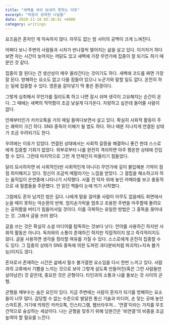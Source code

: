 ```yaml
---
title: "새벽을 쉬이 보내지 못하는 이유"
excerpt: "마음이 공허한 나날들"
date: 2020-11-10 05:38:41 +0900
category: writings
---
```


요즈음은 혼자인 게 익숙하지 않다. 아무도 없는 밤 사이의 공백이 크게 느껴진다.

어쩌다 보니 주변의 사람들과 시차가 반나절씩 벌어지는 삶을 살고 있다. 이거저거 하다 보면 자는 시간이 늦어지는 까닭도 있고 새벽에 가장 무언가에 집중이 잘 되기도 하기 때문인 것 같다.

집중이 잘 된다는 건 생산성이 매우 올라간다는 것이기도 하다. 새벽에 코드를 짜면 가장 잘 된다. 방해하는 요소도 없고 다들 잠들어 있으니 누군가와 말할 일도 없다. 온전히 하는 일에 집중할 수 있다. 영혼을 갈아넣기 딱 좋은 환경이다.

그렇게 심취해서 무언가를 질리도록 하고 나면 잠시 쉬며 생각이 고요해지는 순간이 온다. 그 때에는 새벽의 적막함이 조금 낯설게 다가온다. 자랑하고 싶은데 들어줄 사람이 없다.

언제부터인가 카카오톡을 거의 매일 들여다보면서 살고 있다. 확실히 사회적 활동이 주는 쾌락이 크긴 하다. SNS 중독이 이해가 될 법도 하다. 허나 때론 지나치게 연결된 상태가 조금 우려되기도 한다.

우려에는 이유가 있었다. 연결된 상태에서는 사회적 갈증을 해결하니 좋긴 한데 스스로에게 집중할 기회가 없었다. 외부로부터 나를 완전히 격리하면 아주 평온한 상태에 진입할 수 있다. 그런데 마지막으로 그런 게 언제인지 떠올리기 힘들었다.

달리 묘사하자면 비 사회적인(반 사회적인게 아니다) 무언가에 깊이 몰입해본 기억이 점점 희미해지고 있다. 정신이 조금씩 메말라가는 느낌을 받았다. 그 결핍을 해소하고자 하는 움직임이 은연중에 나타나기 시작했다. 사흘 전 탁자 위에 놓인 카메라를 보고 충동적으로 새 필름들을 주문했다. 안 읽던 책들이 눈에 띄기 시작했다.

그럼에도 혼자 남겨진 밤은 길다. 나에게 말을 걸어줄 사람이 아무도 없음에도 화면에서 눈을 떼지 못하는 악순환의 반복. 엄지손가락을 멈추고 조용한 주변을 마주할때 몰려오는 공허함을 버티기 힘들어서일 것이다. 이를 극복하는 유일한 방법은 그 중독을 끊어내는 것. 그래서 글을 쓰러 왔다.

글을 쓰는 것은 확실히 소셜 미디어를 탐독하는 것보다 낫다. 언어를 사용하긴 하지만 사회적 활동은 아니다. 독자와의 소통이 존재하긴 하지만 직접적이지 않고 즉각적이지도 않다. 글을 사용하면 생각을 정리할 여유를 가질 수 있다. 스스로에게 온전히 집중할 수도 있다. 그 집중의 상태가 SNS 중독에 의한 도파민 과다분비처럼 파괴적(=지속 불가능)이지도 않다.

혼자로서 존재하는 시간은 삶에서 필수 불가결한 요소임을 다시 한번 느끼고 있다. 사람과의 교류에서 기쁨을 느끼는 것으로 보아 그렇게 살도록 만들어진(혹은 그런 사람들만 살아남은) 것 같은데, 중요한 것은 균형이다. 타인과의 소통과 나를 돌보는 것 사이의 균형.

균형을 깨부수는 숨은 요인이 있다. 지금 주변에는 사람이 혼자가 되기를 방해하는 요소들이 너무 많다. 감당할 수 없는 수준으로 발달한 통신 기술과 미디어, 손 닿는 곳에 놓인 스마트폰, 거기에 띄워진 카카오톡, 인스타그램, 웹브라우저... '연결'이라는 가치를 무조건적으로 숭상하는 세상이다. 나는 균형을 맞추기 위해 당분간은 '비연결'의 비중을 조금 높여야 할 필요를 느낀다.
